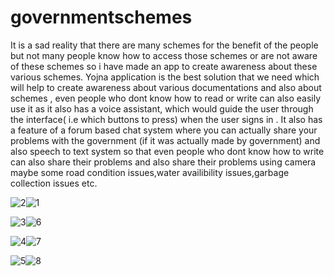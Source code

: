 # governmentschemes

It is a sad reality that there are many schemes for the benefit of the people but not many people know how to access those schemes or are not aware of these schemes so i have made an app to create awareness about these various schemes.
Yojna application is the best solution that we need which will help to create awareness about various documentations and also about schemes , even people who dont know how to read or write can also easily use it as it also has a voice assistant, which would guide the user through the interface( i.e which buttons to press) when the user signs in .
It also has a feature of a forum based chat system where you can actually share your problems with the government (if it was actually made by government) and also speech to text system so that even people who dont know how to write can also share their problems and also share their problems using camera maybe some road condition issues,water availibility issues,garbage collection issues etc.

![2](https://github.com/ANUJT65/Yojna-an-initiative-by-people/assets/123918593/27394645-fa18-4224-a8b6-09c18b1ec804)![1](https://github.com/ANUJT65/Yojna-an-initiative-by-people/assets/123918593/2abe7a1d-3ecd-40f4-a804-9af5cd9228bb)

![3](https://github.com/ANUJT65/Yojna-an-initiative-by-people/assets/123918593/11908b80-7ee9-486e-b789-2b8e02c9cfce)![6](https://github.com/ANUJT65/Yojna-an-initiative-by-people/assets/123918593/35f8189a-9bbd-4259-81d8-f7ababca3dea)

![4](https://github.com/ANUJT65/Yojna-an-initiative-by-people/assets/123918593/918402c5-891b-4322-b1ee-cfe5fc8b2396)![7](https://github.com/ANUJT65/Yojna-an-initiative-by-people/assets/123918593/1c7c3163-152e-4777-9952-ddc907a75003)

![5](https://github.com/ANUJT65/Yojna-an-initiative-by-people/assets/123918593/4ec40951-157c-48c8-a9ef-c11d09879460)![8](https://github.com/ANUJT65/Yojna-an-initiative-by-people/assets/123918593/2364242e-a4d8-453f-9ca6-9f7602b8c8b1)
